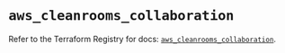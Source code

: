 # `aws_cleanrooms_collaboration`

Refer to the Terraform Registry for docs: [`aws_cleanrooms_collaboration`](https://registry.terraform.io/providers/hashicorp/aws/6.14.0/docs/resources/cleanrooms_collaboration).
